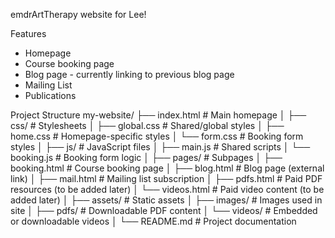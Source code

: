 emdrArtTherapy website for Lee!

Features
- Homepage
- Course booking page
- Blog page - currently linking to previous blog page
- Mailing List
- Publications

Project Structure
my-website/
├── index.html                # Main homepage
│
├── css/                      # Stylesheets
│   ├── global.css            # Shared/global styles
│   ├── home.css              # Homepage-specific styles
│   └── form.css              # Booking form styles
│
├── js/                       # JavaScript files
│   ├── main.js               # Shared scripts
│   └── booking.js            # Booking form logic
│
├── pages/                    # Subpages
│   ├── booking.html          # Course booking page
│   ├── blog.html             # Blog page (external link)
│   ├── mail.html             # Mailing list subscription
│   ├── pdfs.html             # Paid PDF resources (to be added later)
│   └── videos.html           # Paid video content (to be added later)
│
├── assets/                   # Static assets
│   ├── images/               # Images used in site
│   ├── pdfs/                 # Downloadable PDF content
│   └── videos/               # Embedded or downloadable videos
│
└── README.md                 # Project documentation
